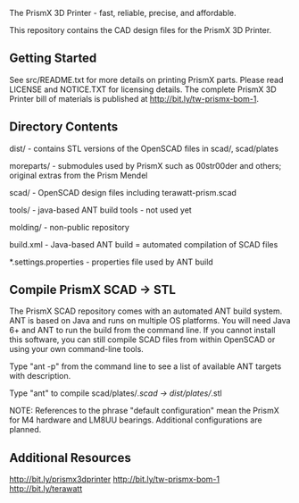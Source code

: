 The PrismX 3D Printer - fast, reliable, precise, and affordable.

This repository contains the CAD design files for the PrismX 3D Printer.

Getting Started
---------------
See src/README.txt for more details on printing PrismX parts.  Please read LICENSE and NOTICE.TXT for licensing details.  The complete PrismX 3D Printer bill of materials is published at http://bit.ly/tw-prismx-bom-1.

Directory Contents
------------------
dist/ - contains STL versions of the OpenSCAD files in scad/, scad/plates

moreparts/ - submodules used by PrismX such as 00str00der and others; original extras from the Prism Mendel

scad/ - OpenSCAD design files including terawatt-prism.scad

tools/ - java-based ANT build tools - not used yet

molding/ - non-public repository

build.xml - Java-based ANT build = automated compilation of SCAD files

*.settings.properties - properties file used by ANT build

Compile PrismX SCAD -> STL
--------------------------
The PrismX SCAD repository comes with an automated ANT build system.  ANT is based on Java and runs on multiple OS platforms.  You will need Java 6+ and ANT to run the build from the command line.  If you cannot install this software, you can still compile SCAD files from within OpenSCAD or using your own command-line tools.

Type "ant -p" from the command line to see a list of available ANT targets with description.

Type "ant" to compile scad/plates/*.scad -> dist/plates/*.stl

NOTE:  References to the phrase "default configuration" mean the PrismX for M4 hardware and LM8UU bearings.  Additional configurations are planned.

Additional Resources
--------------------
http://bit.ly/prismx3dprinter
http://bit.ly/tw-prismx-bom-1
http://bit.ly/terawatt
